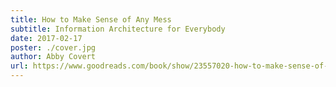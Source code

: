 ```yaml
---
title: How to Make Sense of Any Mess
subtitle: Information Architecture for Everybody
date: 2017-02-17
poster: ./cover.jpg
author: Abby Covert
url: https://www.goodreads.com/book/show/23557020-how-to-make-sense-of-any-mess
---
```

